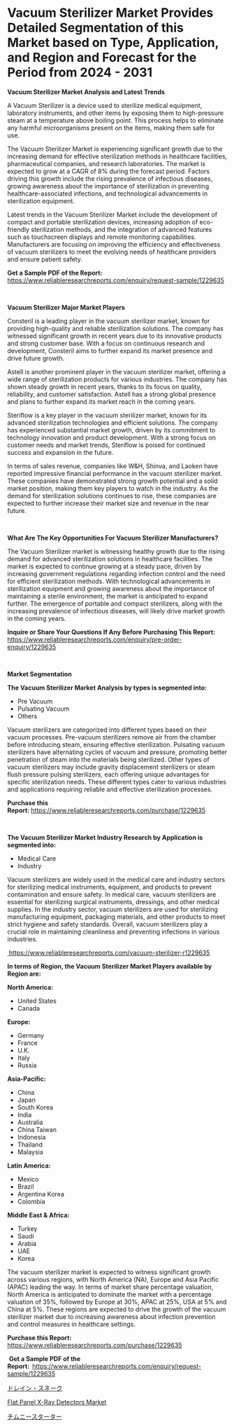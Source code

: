 <p><h1>Vacuum Sterilizer Market Provides Detailed Segmentation of this Market based on Type, Application, and Region and Forecast for the Period from 2024 - 2031</h1></p><p><strong>Vacuum Sterilizer Market Analysis and Latest Trends</strong></p>
<p><p>A Vacuum Sterilizer is a device used to sterilize medical equipment, laboratory instruments, and other items by exposing them to high-pressure steam at a temperature above boiling point. This process helps to eliminate any harmful microorganisms present on the items, making them safe for use.</p><p>The Vacuum Sterilizer Market is experiencing significant growth due to the increasing demand for effective sterilization methods in healthcare facilities, pharmaceutical companies, and research laboratories. The market is expected to grow at a CAGR of 8% during the forecast period. Factors driving this growth include the rising prevalence of infectious diseases, growing awareness about the importance of sterilization in preventing healthcare-associated infections, and technological advancements in sterilization equipment.</p><p>Latest trends in the Vacuum Sterilizer Market include the development of compact and portable sterilization devices, increasing adoption of eco-friendly sterilization methods, and the integration of advanced features such as touchscreen displays and remote monitoring capabilities. Manufacturers are focusing on improving the efficiency and effectiveness of vacuum sterilizers to meet the evolving needs of healthcare providers and ensure patient safety.</p></p>
<p><strong>Get a Sample PDF of the Report:&nbsp;</strong> <a href="https://www.reliableresearchreports.com/enquiry/request-sample/1229635">https://www.reliableresearchreports.com/enquiry/request-sample/1229635</a></p>
<p>&nbsp;</p>
<p><strong>Vacuum Sterilizer Major Market Players</strong></p>
<p><p>Consteril is a leading player in the vacuum sterilizer market, known for providing high-quality and reliable sterilization solutions. The company has witnessed significant growth in recent years due to its innovative products and strong customer base. With a focus on continuous research and development, Consteril aims to further expand its market presence and drive future growth.</p><p>Astell is another prominent player in the vacuum sterilizer market, offering a wide range of sterilization products for various industries. The company has shown steady growth in recent years, thanks to its focus on quality, reliability, and customer satisfaction. Astell has a strong global presence and plans to further expand its market reach in the coming years.</p><p>Steriflow is a key player in the vacuum sterilizer market, known for its advanced sterilization technologies and efficient solutions. The company has experienced substantial market growth, driven by its commitment to technology innovation and product development. With a strong focus on customer needs and market trends, Steriflow is poised for continued success and expansion in the future.</p><p>In terms of sales revenue, companies like W&H, Shinva, and Laoken have reported impressive financial performance in the vacuum sterilizer market. These companies have demonstrated strong growth potential and a solid market position, making them key players to watch in the industry. As the demand for sterilization solutions continues to rise, these companies are expected to further increase their market size and revenue in the near future.</p></p>
<p>&nbsp;</p>
<p><strong>What Are The Key Opportunities For Vacuum Sterilizer Manufacturers?</strong></p>
<p><p>The Vacuum Sterilizer market is witnessing healthy growth due to the rising demand for advanced sterilization solutions in healthcare facilities. The market is expected to continue growing at a steady pace, driven by increasing government regulations regarding infection control and the need for efficient sterilization methods. With technological advancements in sterilization equipment and growing awareness about the importance of maintaining a sterile environment, the market is anticipated to expand further. The emergence of portable and compact sterilizers, along with the increasing prevalence of infectious diseases, will likely drive market growth in the coming years.</p></p>
<p><strong>Inquire or Share Your Questions If Any Before Purchasing This Report:</strong> <a href="https://www.reliableresearchreports.com/enquiry/pre-order-enquiry/1229635">https://www.reliableresearchreports.com/enquiry/pre-order-enquiry/1229635</a></p>
<p>&nbsp;</p>
<p><strong>Market Segmentation</strong></p>
<p><strong>The Vacuum Sterilizer Market Analysis by types is segmented into:</strong></p>
<p><ul><li>Pre Vacuum</li><li>Pulsating Vacuum</li><li>Others</li></ul></p>
<p><p>Vacuum sterilizers are categorized into different types based on their vacuum processes. Pre-vacuum sterilizers remove air from the chamber before introducing steam, ensuring effective sterilization. Pulsating vacuum sterilizers have alternating cycles of vacuum and pressure, promoting better penetration of steam into the materials being sterilized. Other types of vacuum sterilizers may include gravity displacement sterilizers or steam flush pressure pulsing sterilizers, each offering unique advantages for specific sterilization needs. These different types cater to various industries and applications requiring reliable and effective sterilization processes.</p></p>
<p><strong>Purchase this Report:&nbsp;</strong><a href="https://www.reliableresearchreports.com/purchase/1229635">https://www.reliableresearchreports.com/purchase/1229635</a></p>
<p>&nbsp;</p>
<p><strong>The Vacuum Sterilizer Market Industry Research by Application is segmented into:</strong></p>
<p><ul><li>Medical Care</li><li>Industry</li></ul></p>
<p><p>Vacuum sterilizers are widely used in the medical care and industry sectors for sterilizing medical instruments, equipment, and products to prevent contamination and ensure safety. In medical care, vacuum sterilizers are essential for sterilizing surgical instruments, dressings, and other medical supplies. In the industry sector, vacuum sterilizers are used for sterilizing manufacturing equipment, packaging materials, and other products to meet strict hygiene and safety standards. Overall, vacuum sterilizers play a crucial role in maintaining cleanliness and preventing infections in various industries.</p></p>
<p><a href="https://www.reliableresearchreports.com/vacuum-sterilizer-r1229635">&nbsp;https://www.reliableresearchreports.com/vacuum-sterilizer-r1229635</a></p>
<p><strong>In terms of Region, the Vacuum Sterilizer Market Players available by Region are:</strong></p>
<p>
    <p> <strong> North America: </strong>
        <ul>
            <li>United States</li>
            <li>Canada</li>
        </ul>
        </p> 
    <p> <strong> Europe: </strong>
        <ul>
            <li>Germany</li>
            <li>France</li>
            <li>U.K.</li>
            <li>Italy</li>
            <li>Russia</li>
        </ul>
        </p> 
    <p> <strong> Asia-Pacific: </strong>
        <ul>
            <li>China</li>
            <li>Japan</li>
            <li>South Korea</li>
            <li>India</li>
            <li>Australia</li>
            <li>China Taiwan</li>
            <li>Indonesia</li>
            <li>Thailand</li>
            <li>Malaysia</li>
        </ul>
        </p> 
    <p> <strong> Latin America: </strong>
        <ul>
            <li>Mexico</li>
            <li>Brazil</li>
            <li>Argentina Korea</li>
            <li>Colombia</li>
        </ul>
        </p> 
    <p> <strong> Middle East & Africa: </strong>
        <ul>
            <li>Turkey</li>
            <li>Saudi</li>
            <li>Arabia</li>
            <li>UAE</li>
            <li>Korea</li>
        </ul>
    </p>
    </p>
<p><p>The vacuum sterilizer market is expected to witness significant growth across various regions, with North America (NA), Europe and Asia Pacific (APAC) leading the way. In terms of market share percentage valuation, North America is anticipated to dominate the market with a percentage valuation of 35%, followed by Europe at 30%, APAC at 25%, USA at 5% and China at 5%. These regions are expected to drive the growth of the vacuum sterilizer market due to increasing awareness about infection prevention and control measures in healthcare settings.</p></p>
<p><strong>Purchase this Report: </strong><a href="https://www.reliableresearchreports.com/purchase/1229635">https://www.reliableresearchreports.com/purchase/1229635</a></p>
<p>&nbsp;<strong>Get a Sample PDF of the Report:&nbsp;&nbsp;</strong><a href="https://www.reliableresearchreports.com/enquiry/request-sample/1229635">https://www.reliableresearchreports.com/enquiry/request-sample/1229635</a></p>
<p><strong></strong></p>
<p><p><a href="https://github.com/pepo3k/Market-Research-Report-List-1/blob/main/434217930358.md">ドレイン・スネーク</a></p><p><a href="https://iodized-pantydraco-05c.notion.site/Flat-Panel-X-Ray-Detectors-Market-Competitive-Analysis-Market-Trends-and-Forecast-to-2031-2faf11c0fbbc4fdaaffb2bb58cf9bd09">Flat Panel X-Ray Detectors Market</a></p><p><a href="https://github.com/vhemk0794148/Market-Research-Report-List-1/blob/main/383747730357.md">チムニースターター</a></p></p>